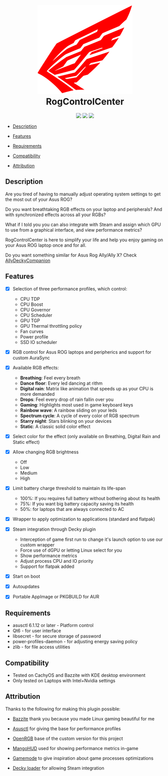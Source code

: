 <h1 align="center">
<img src="./resources/icons/icon.svg" alt="RogControlCenter logo" width="300">
  <br>
  RogControlCenter
</h1>

<p align="center">
  <a href="https://github.com/Emiliopg91/RogControlCenter/releases"><img src="https://img.shields.io/github/downloads/Emiliopg91/RogControlCenter/total" /></a>
  <a href="https://github.com/Emiliopg91/RogControlCenter/actions/workflows/release.yml"><img src="https://github.com/Emiliopg91/RogControlCenter/actions/workflows/release.yml/badge.svg" /></a>
  <a href="https://deepwiki.com/Emiliopg91/RogControlCenter"><img src="https://deepwiki.com/badge.svg" /></a>
  <br>
</p>


- [Description](#description)
  
- [Features](#features)

- [Requirements](#requirements)

- [Compatibility](#compatibility)

- [Attribution](#attribution)

## Description
Are you tired of having to manually adjust operating system settings to get the most out of your Asus ROG?

Do you want breathtaking RGB effects on your laptop and peripherals? And with synchronized effects across all your RGBs?

What if I told you you can also integrate with Steam and assign which GPU to use from a graphical interface, and view performance metrics?

RogControlCenter is here to simplify your life and help you enjoy gaming on your Asus ROG laptop once and for all.

Do you want something similar for Asus Rog Ally/Ally X? Check [AllyDeckyCompanion](https://github.com/Emiliopg91/AllyDeckyCompanion/)

## Features

- [x] Selection of three performance profiles, which control:
  - CPU TDP
  - CPU Boost
  - CPU Governor
  - CPU Scheduler
  - GPU TGP
  - GPU Thermal throttling policy
  - Fan curves
  - Power profile
  - SSD IO scheduler

- [x] RGB control for Asus ROG laptops and peripherics and support for custom AuraSync

- [x] Available RGB effects:
  - **Breathing**: Feel every breath
  - **Dance floor**: Every led dancing at rithm
  - **Digital rain**: Matrix like animation that speeds up as your CPU is more demanded
  - **Drops**: Feel every drop of rain fallin over you
  - **Gaming**: Highlights most used in game keyboard keys
  - **Rainbow wave**: A rainbow sliding on your leds
  - **Spectrum cycle**: A cycle of every color of RGB spectrum
  - **Starry night**: Stars blinking on your devices 
  - **Static**: A classic solid color effect

- [x] Select color for the effect (only available on Breathing, Digital Rain and Static effect)

- [x] Allow changing RGB brightness
  - Off
  - Low
  - Medium
  - High 

- [x] Limit battery charge threshold to maintain its life-span
  - 100%: If you requires full battery without bothering about its health
  - 75%: If you want big battery capacity saving its health
  - 50%: for laptops that are always connected to AC

- [x] Wrapper to apply optimization to applications (standard and flatpak)

- [x] Steam integration through Decky plugin
  - Interception of game first run to change it's launch option to use our custom wrapper
  - Force use of dGPU or letting Linux select for you
  - Show performance metrics
  - Adjust process CPU and IO priority
  - Support for flatpak added

- [x] Start on boot

- [x] Autoupdates

- [x] Portable AppImage or PKGBUILD for AUR

## Requirements
- asusctl 6.1.12 or later - Platform control
- Qt6 - for user interface
- libsecret - for secure storage of password
- power-profiles-daemon - for adjusting energy saving policy
- zlib - for file access utilities 

## Compatibility
- Tested on CachyOS and Bazzite with KDE desktop environment
- Only tested on Laptops with Intel+Nvidia settings

## Attribution

Thanks to the following for making this plugin possible:

- [Bazzite](https://github.com/ublue-os/bazzite/) thank you because you made Linux gaming beautiful for me

- [Asusctl](https://gitlab.com/asus-linux/asusctl/) for giving the base for performance profiles

- [OpenRGB](https://gitlab.com/CalcProgrammer1/OpenRGB/) base of the custom version for this project

- [MangoHUD](https://github.com/flightlessmango/MangoHud/) used for showing performance metrics in-game

- [Gamemode](https://github.com/FeralInteractive/gamemode/) to give inspiration about game processes optimizations

- [Decky loader](https://github.com/SteamDeckHomebrew/decky-loader/) for allowing Steam integration

